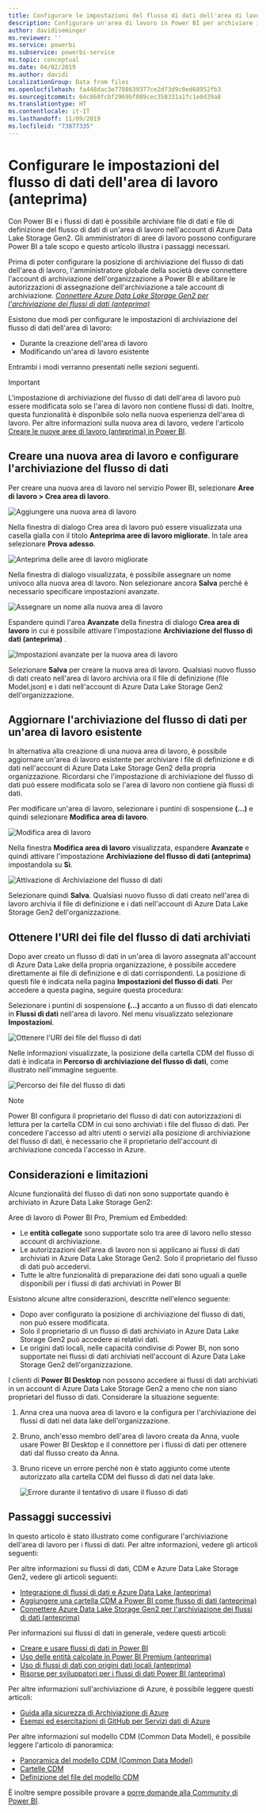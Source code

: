 ```yaml
---
title: Configurare le impostazioni del flusso di dati dell'area di lavoro
description: Configurare un'area di lavoro in Power BI per archiviare i file di definizione del flusso di dati e i file di dati in Azure Data Lake Storage Gen2
author: davidiseminger
ms.reviewer: ''
ms.service: powerbi
ms.subservice: powerbi-service
ms.topic: conceptual
ms.date: 04/02/2019
ms.author: davidi
LocalizationGroup: Data from files
ms.openlocfilehash: fa448dac3e7788639377ce2d73d9c0ed68952fb3
ms.sourcegitcommit: 64c860fcbf2969bf089cec358331a1fc1e0d39a8
ms.translationtype: HT
ms.contentlocale: it-IT
ms.lasthandoff: 11/09/2019
ms.locfileid: "73877335"
---
```

# <a name="configure-workspace-dataflow-settings-preview"></a>Configurare le impostazioni del flusso di dati dell'area di lavoro (anteprima)

Con Power BI e i flussi di dati è possibile archiviare file di dati e file di definizione del flusso di dati di un'area di lavoro nell'account di Azure Data Lake Storage Gen2. Gli amministratori di aree di lavoro possono configurare Power BI a tale scopo e questo articolo illustra i passaggi necessari. 

Prima di poter configurare la posizione di archiviazione del flusso di dati dell'area di lavoro, l'amministratore globale della società deve connettere l'account di archiviazione dell'organizzazione a Power BI e abilitare le autorizzazioni di assegnazione dell'archiviazione a tale account di archiviazione. *[Connettere Azure Data Lake Storage Gen2 per l'archiviazione dei flussi di dati (anteprima)](service-dataflows-connect-azure-data-lake-storage-gen2.md)* 

Esistono due modi per configurare le impostazioni di archiviazione del flusso di dati dell'area di lavoro: 

* Durante la creazione dell'area di lavoro
* Modificando un'area di lavoro esistente

Entrambi i modi verranno presentati nelle sezioni seguenti. 

> [!IMPORTANT]
> L'impostazione di archiviazione del flusso di dati dell'area di lavoro può essere modificata solo se l'area di lavoro non contiene flussi di dati. Inoltre, questa funzionalità è disponibile solo nella nuova esperienza dell'area di lavoro. Per altre informazioni sulla nuova area di lavoro, vedere l'articolo [Creare le nuove aree di lavoro (anteprima) in Power BI](service-create-the-new-workspaces.md).

## <a name="create-a-new-workspace-configure-its-dataflow-storage"></a>Creare una nuova area di lavoro e configurare l'archiviazione del flusso di dati

Per creare una nuova area di lavoro nel servizio Power BI, selezionare **Aree di lavoro > Crea area di lavoro**.

![Aggiungere una nuova area di lavoro](media/service-dataflows-configure-workspace-storage-settings/dataflow-storage-settings_01.jpg)

Nella finestra di dialogo Crea area di lavoro può essere visualizzata una casella gialla con il titolo **Anteprima aree di lavoro migliorate**. In tale area selezionare **Prova adesso**.

![Anteprima delle aree di lavoro migliorate](media/service-dataflows-configure-workspace-storage-settings/dataflow-storage-settings_02.jpg)

Nella finestra di dialogo visualizzata, è possibile assegnare un nome univoco alla nuova area di lavoro. Non selezionare ancora **Salva** perché è necessario specificare impostazioni avanzate.

![Assegnare un nome alla nuova area di lavoro](media/service-dataflows-configure-workspace-storage-settings/dataflow-storage-settings_03.jpg)

Espandere quindi l'area **Avanzate** della finestra di dialogo **Crea area di lavoro** in cui è possibile attivare l'impostazione **Archiviazione del flusso di dati (anteprima)** .

![Impostazioni avanzate per la nuova area di lavoro](media/service-dataflows-configure-workspace-storage-settings/dataflow-storage-settings_04.jpg)

Selezionare **Salva** per creare la nuova area di lavoro. Qualsiasi nuovo flusso di dati creato nell'area di lavoro archivia ora il file di definizione (file Model.json) e i dati nell'account di Azure Data Lake Storage Gen2 dell'organizzazione. 

## <a name="update-dataflow-storage-for-an-existing-workspace"></a>Aggiornare l'archiviazione del flusso di dati per un'area di lavoro esistente

In alternativa alla creazione di una nuova area di lavoro, è possibile aggiornare un'area di lavoro esistente per archiviare i file di definizione e di dati nell'account di Azure Data Lake Storage Gen2 della propria organizzazione. Ricordarsi che l'impostazione di archiviazione del flusso di dati può essere modificata solo se l'area di lavoro non contiene già flussi di dati.

Per modificare un'area di lavoro, selezionare i puntini di sospensione **(...)** e quindi selezionare **Modifica area di lavoro**. 

![Modifica area di lavoro](media/service-dataflows-configure-workspace-storage-settings/dataflow-storage-settings_05.jpg)

Nella finestra **Modifica area di lavoro** visualizzata, espandere **Avanzate** e quindi attivare l'impostazione **Archiviazione del flusso di dati (anteprima)** impostandola su **Sì**. 

![Attivazione di Archiviazione del flusso di dati](media/service-dataflows-configure-workspace-storage-settings/dataflow-storage-settings_06.jpg)

Selezionare quindi **Salva**. Qualsiasi nuovo flusso di dati creato nell'area di lavoro archivia il file di definizione e i dati nell'account di Azure Data Lake Storage Gen2 dell'organizzazione.


## <a name="get-the-uri-of-stored-dataflow-files"></a>Ottenere l'URI dei file del flusso di dati archiviati

Dopo aver creato un flusso di dati in un'area di lavoro assegnata all'account di Azure Data Lake della propria organizzazione, è possibile accedere direttamente ai file di definizione e di dati corrispondenti. La posizione di questi file è indicata nella pagina **Impostazioni del flusso di dati**. Per accedere a questa pagina, seguire questa procedura:

Selezionare i puntini di sospensione **(...)**  accanto a un flusso di dati elencato in **Flussi di dati** nell'area di lavoro. Nel menu visualizzato selezionare **Impostazioni**.

![Ottenere l'URI dei file del flusso di dati](media/service-dataflows-configure-workspace-storage-settings/dataflow-storage-settings_07.jpg)

Nelle informazioni visualizzate, la posizione della cartella CDM del flusso di dati è indicata in **Percorso di archiviazione del flusso di dati**, come illustrato nell'immagine seguente.

![Percorso dei file del flusso di dati](media/service-dataflows-configure-workspace-storage-settings/dataflow-storage-settings_08.jpg)

> [!NOTE]
> Power BI configura il proprietario del flusso di dati con autorizzazioni di lettura per la cartella CDM in cui sono archiviati i file del flusso di dati. Per concedere l'accesso ad altri utenti o servizi alla posizione di archiviazione del flusso di dati, è necessario che il proprietario dell'account di archiviazione conceda l'accesso in Azure.



## <a name="considerations-and-limitations"></a>Considerazioni e limitazioni

Alcune funzionalità del flusso di dati non sono supportate quando è archiviato in Azure Data Lake Storage Gen2: 

Aree di lavoro di Power BI Pro, Premium ed Embedded:
* Le **entità collegate** sono supportate solo tra aree di lavoro nello stesso account di archiviazione.
* Le autorizzazioni dell'area di lavoro non si applicano ai flussi di dati archiviati in Azure Data Lake Storage Gen2. Solo il proprietario del flusso di dati può accedervi.
* Tutte le altre funzionalità di preparazione dei dati sono uguali a quelle disponibili per i flussi di dati archiviati in Power BI


Esistono alcune altre considerazioni, descritte nell'elenco seguente:

* Dopo aver configurato la posizione di archiviazione del flusso di dati, non può essere modificata.
* Solo il proprietario di un flusso di dati archiviato in Azure Data Lake Storage Gen2 può accedere ai relativi dati.
* Le origini dati locali, nelle capacità condivise di Power BI, non sono supportate nei flussi di dati archiviati nell'account di Azure Data Lake Storage Gen2 dell'organizzazione.

I clienti di **Power BI Desktop** non possono accedere ai flussi di dati archiviati in un account di Azure Data Lake Storage Gen2 a meno che non siano proprietari del flusso di dati. Considerare la situazione seguente:

1.  Anna crea una nuova area di lavoro e la configura per l'archiviazione dei flussi di dati nel data lake dell'organizzazione.
2.  Bruno, anch'esso membro dell'area di lavoro creata da Anna, vuole usare Power BI Desktop e il connettore per i flussi di dati per ottenere dati dal flusso creato da Anna.
3.  Bruno riceve un errore perché non è stato aggiunto come utente autorizzato alla cartella CDM del flusso di dati nel data lake.

    ![Errore durante il tentativo di usare il flusso di dati](media/service-dataflows-configure-workspace-storage-settings/dataflow-storage-settings_08.jpg)


## <a name="next-steps"></a>Passaggi successivi

In questo articolo è stato illustrato come configurare l'archiviazione dell'area di lavoro per i flussi di dati. Per altre informazioni, vedere gli articoli seguenti:

Per altre informazioni su flussi di dati, CDM e Azure Data Lake Storage Gen2, vedere gli articoli seguenti:

* [Integrazione di flussi di dati e Azure Data Lake (anteprima)](service-dataflows-azure-data-lake-integration.md)
* [Aggiungere una cartella CDM a Power BI come flusso di dati (anteprima)](service-dataflows-add-cdm-folder.md)
* [Connettere Azure Data Lake Storage Gen2 per l'archiviazione dei flussi di dati (anteprima)](service-dataflows-connect-azure-data-lake-storage-gen2.md)

Per informazioni sui flussi di dati in generale, vedere questi articoli:

* [Creare e usare flussi di dati in Power BI](service-dataflows-create-use.md)
* [Uso delle entità calcolate in Power BI Premium (anteprima)](service-dataflows-computed-entities-premium.md)
* [Uso di flussi di dati con origini dati locali (anteprima)](service-dataflows-on-premises-gateways.md)
* [Risorse per sviluppatori per i flussi di dati Power BI (anteprima)](service-dataflows-developer-resources.md)

Per altre informazioni sull'archiviazione di Azure, è possibile leggere questi articoli:

* [Guida alla sicurezza di Archiviazione di Azure](https://docs.microsoft.com/azure/storage/common/storage-security-guide)
* [Esempi ed esercitazioni di GitHub per Servizi dati di Azure](https://aka.ms/cdmadstutorial)

Per altre informazioni sul modello CDM (Common Data Model), è possibile leggere l'articolo di panoramica:

* [Panoramica del modello CDM (Common Data Model)](https://docs.microsoft.com/powerapps/common-data-model/overview)
* [Cartelle CDM](https://go.microsoft.com/fwlink/?linkid=2045304)
* [Definizione del file del modello CDM](https://go.microsoft.com/fwlink/?linkid=2045521)

È inoltre sempre possibile provare a [porre domande alla Community di Power BI](https://community.powerbi.com/).
